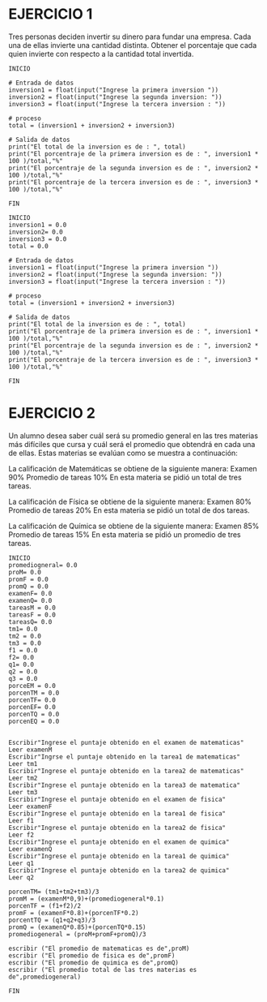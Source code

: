 # EJERCICIO 1
Tres personas deciden invertir su dinero para fundar una empresa. Cada una de ellas invierte una cantidad distinta. Obtener el porcentaje que cada quien invierte con respecto a la cantidad total invertida.

````
INICIO

# Entrada de datos 
inversion1 = float(input("Ingrese la primera inversion "))
inversion2 = float(input("Ingrese la segunda inversion: "))
inversion3 = float(input("Ingrese la tercera inversion : "))

# proceso 
total = (inversion1 + inversion2 + inversion3)

# Salida de datos 
print("El total de la inversion es de : ", total)
print("El porcentraje de la primera inversion es de : ", inversion1 * 100 )/total,"%"
print("El porcentraje de la segunda inversion es de : ", inversion2 * 100 )/total,"%"
print("El porcentraje de la tercera inversion es de : ", inversion3 * 100 )/total,"%"

FIN

````

```
INICIO
inversion1 = 0.0
inversion2= 0.0
inversion3 = 0.0 
total = 0.0 

# Entrada de datos 
inversion1 = float(input("Ingrese la primera inversion "))
inversion2 = float(input("Ingrese la segunda inversion: "))
inversion3 = float(input("Ingrese la tercera inversion : "))

# proceso 
total = (inversion1 + inversion2 + inversion3)

# Salida de datos 
print("El total de la inversion es de : ", total)
print("El porcentraje de la primera inversion es de : ", inversion1 * 100 )/total,"%"
print("El porcentraje de la segunda inversion es de : ", inversion2 * 100 )/total,"%"
print("El porcentraje de la tercera inversion es de : ", inversion3 * 100 )/total,"%"

FIN

```

# EJERCICIO 2
Un alumno desea saber cuál será su promedio general en las tres materias más difíciles que cursa y cuál será el promedio que obtendrá en cada una de ellas. Estas materias se evalúan como se muestra a continuación:

La calificación de Matemáticas se obtiene de la siguiente manera: Examen 90% Promedio de tareas 10% En esta materia se pidió un total de tres tareas.

La calificación de Física se obtiene de la siguiente manera: Examen 80% Promedio de tareas 20% En esta materia se pidió un total de dos tareas.

La calificación de Química se obtiene de la siguiente manera: Examen 85% Promedio de tareas 15% En esta materia se pidió un promedio de tres tareas.
```
INICIO
promediogneral= 0.0
proM= 0.0
promF = 0.0 
promQ = 0.0
examenF= 0.0
examenQ= 0.0
tareasM = 0.0 
tareasF = 0.0
tareasQ= 0.0
tm1= 0.0
tm2 = 0.0 
tm3 = 0.0
f1 = 0.0
f2= 0.0
q1= 0.0
q2 = 0.0 
q3 = 0.0
porceEM = 0.0
porcenTM = 0.0
porcenTF= 0.0
porcenEF= 0.0
porcenTQ = 0.0 
porcenEQ = 0.0


Escribir"Ingrese el puntaje obtenido en el examen de matematicas"
Leer examenM
Escribir"Ingrse el puntaje obtenido en la tarea1 de matematicas"
Leer tm1
Escribir"Ingrese el puntaje obtenido en la tarea2 de matematicas"
Leer tm2
Escribir"Ingrese el puntaje obtenido en la tarea3 de matematica"
Leer tm3
Escribir"Ingrese el puntaje obtenido en el examen de fisica"
Leer examenF
Escribir"Ingrese el puntaje obtenido en la tarea1 de fisica"
Leer f1
Escribir"Ingrese el puntaje obtenido en la tarea2 de fisica"
Leer f2
Escribir"Ingrese el puntaje obtenido en el examen de quimica"
Leer examenQ
Escribir"Ingrese el puntaje obtenido en la tarea1 de quimica"
Leer q1
Escribir"Ingrese el puntaje obtenido en la tarea2 de quimica"
Leer q2

porcenTM= (tm1+tm2+tm3)/3
promM = (examenM*0,9)+(promediogeneral*0.1)
porcenTF = (f1+f2)/2
promF = (examenF*0.8)+(porcenTF*0.2)
porcentTQ = (q1+q2+q3)/3
promQ = (examenQ*0.85)+(porcenTQ*0.15)
promediogeneral = (proM+promF+promQ)/3

escribir ("El promedio de matematicas es de",proM)
escribir ("El promedio de fisica es de",promF)
escribir ("El promedio de quimica es de",promQ)
escribir ("El promedio total de las tres materias es de",promediogeneral)

FIN

```
